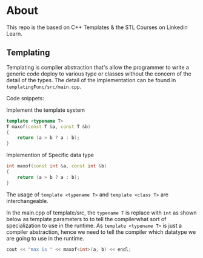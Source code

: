 # About

This repo is the based on C++ Templates & the STL Courses on Linkedin Learn.

## Templating

Templating is compiler abstraction that's allow the programmer to write a generic code deploy
to various type or classes without the concern of the detail of the types. The detail of the
implementation can be found in `templatingFunc/src/main.cpp`.

Code snippets:

Implement the template system

```c++
template <typename T>
T maxof(const T &a, const T &b)
{
    return (a > b ? a : b);
}
```

Implemention of Specific data type

```c++
int maxof(const int &a, const int &b)
{
    return (a > b ? a : b);
}
```

The usage of `template <typename T>` and `template <class T>` are interchangeable.

In the main.cpp of template/src, the `typename T` is replace with `int` as shown below as template
parameters to to tell the compilerwhat sort of specialization to use in the runtime. As
`template <typename T>` is just a compiler abstraction, hence we need to tell the compiler which
datatype we are going to use in the runtime.

```c++
cout << "max is " << maxof<int>(a, b) << endl;
```
